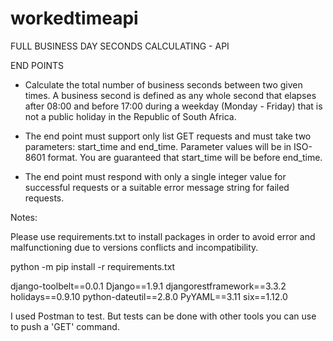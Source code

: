 # workedtimeapi
FULL BUSINESS DAY SECONDS CALCULATING - API

END POINTS

- Calculate the total number of business seconds between two given times. A business second is defined as any whole second that elapses after 08:00 and before 17:00 during a weekday (Monday - Friday) that is not a public holiday in the Republic of South Africa. 

- The end point must support only list GET requests and must take two parameters: start_time and end_time. Parameter values will be in ISO-8601 format. You are guaranteed that start_time will be before end_time. 

- The end point must respond with only a single integer value for successful requests or a suitable error message string for failed requests.


Notes:

Please use requirements.txt to install packages in order to avoid error and malfunctioning due to versions conflicts and incompatibility.

python -m pip install -r requirements.txt

django-toolbelt==0.0.1
Django==1.9.1
djangorestframework==3.3.2
holidays==0.9.10
python-dateutil==2.8.0
PyYAML==3.11
six==1.12.0


I used Postman to test. But tests can be done with other tools you can use to push a 'GET' command.

